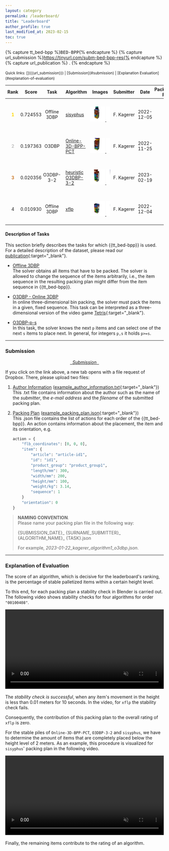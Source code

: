 ```yaml
---
layout: category
permalink: /leaderboard/
title: "Leaderboard"
author_profile: true
last_modified_at: 2023-02-15
toc: true
---
```


<style>
    .rank,
    .score {
        text-align: center;
        width: 5%;
    }

    .task {
        text-align: center;
        width: 10%;
        padding: 5px;
    }
    .algorithm {
        text-align: left;
        width: 20%;
        padding: 10px;
    }

    .images {
        text-align: center;
        overflow: hidden;
        white-space: nowrap;
        overflow-x: scroll;
    }

    .submitter {
        text-align: left;
        width: 10%;
        padding: 10px;
    }

    .packingplan {
        text-align: right;
        width: 10%;
    }

    .date {
        text-align:center;
        max-width: 5%;
    }

    td {
        vertical-align: middle;
        text-align: center;
        padding: 0px;
    }

    td:first-child {
        width: 50px;
    }

    td:last-child {

        height: 100px;
    }

    td img {
    width: 75%;
    height: auto;
    padding: 0px;
    max-height: 300px;
    max-width: 300px;
    }

    td img:hover{
        width: 100%;
        height: auto;
        padding: 0px;
    }

</style>

<!-- Definition of variables -->
{% capture tt_bed-bpp %}<tt>BED-BPP</tt>{% endcapture %} <!-- use with {{tt_bed-bpp}} -->
{% capture url_submission %}https://tinyurl.com/subm-bed-bpp-res{% endcapture %} <!-- use with {{url_submission}} -->
{% capture url_publication %} . {% endcapture %} <!-- use with {{url_publication}} -->

<!-- Quick links -->
<small>
Quick links: [<i class="fa fa-upload"></i><i class="fab fa-dropbox"></i>]({{url_submission}}) | [Submission](#submission) | [Explanation Evaluation](#explanation-of-evaluation)
</small>

<!--LEADERBOARD-->

<table>
    <thead>
        <th class="rank">           Rank    </th>
        <th class="score">          Score </th>
        <th class="task">           Task </th>
        <th class="algorithm">      Algorithm</th>
        <th class="images">         Images</th>
        <th class="submitter">      Submitter</th>
        <th class="date">           Date </th>
        <th class="packingplan">    Packing Plan</th>
    </thead>
    <tbody>
        <!-- ALGORITHM SISYPHUS-->
        <tr>
            <td class="rank">    <span style="color:gold"><b>1</b></span>   </td> 
            <td class="score">    0.724553    </td> 
            <td class="task">    Offline 3DBP    </td> 
            <td class="algorithm"> <a href="https://github.com/josch/sisyphus" target="_blank">sisyphus</a> </td>
            <td class="images"> <!-- Images -->
                <div>
                    <!-- PDF Link -->
                    <a href="https://1drv.ms/b/s!AmjGTsdpTDmPhnHDhSYRYOQXgk2x?e=lsJuBV" target="_blank">
                        <!-- Image 1 / order 00100007 -->
                        <img    src="/assets/leaderboard_visualization/sisyphus/order_00100007.png"
                                width="100" height="100"     
                                onmouseover="this.width='250'; this.height='250'"     
                                onmouseout="this.width='100'; this.height='100'"  
                                text="order 00100007">
                        <!-- Image 2 / order 00100408 -->
                        <img    src="/assets/leaderboard_visualization/sisyphus/order_00100408.png"
                                width="100" height="100"     
                                onmouseover="this.width='200'; this.height='200'"     
                                onmouseout="this.width='100'; this.height='100'"  
                                text="order 00100408">
                        <!-- Image 3 / order 00100970 -->
                        <img    src="/assets/leaderboard_visualization/sisyphus/order_00100970.png"
                                width="100" height="100"     
                                onmouseover="this.width='200'; this.height='200'"
                                onmouseout="this.width='100'; this.height='100'"  
                                text="order 00100970">
                    </a>
                </div>
            </td>     
            <td class="submitter">    F.&nbsp;Kagerer </td> 
            <td class="date">    2022-12-05  </td>  
            <td class="packingplan">    <a href="/assets/packing_plans/2022-12-05_kagerer_sisyphus_offline3dbp.json" download class="fa fa-download"></a> </td>  
        </tr>
        <!-- -->
        <!-- ALGORITHM PCT-->
        <tr>
            <td class="rank">    <span style="color:silver"><b>2</b></span>   </td> 
            <td class="score">    0.197363    </td> 
            <td class="task">    O3DBP    </td> 
            <td class="algorithm"> <a href="https://github.com/alexfrom0815/Online-3D-BPP-PCT" target="_blank">Online-3D-BPP-PCT</a> </td>
            <td class="images"> <!-- Images -->
                <div>
                    <!-- PDF Link -->
                    <a href="/assets/leaderboard_visualization/online-3d-bpp-pct/all_packing_plans.pdf" target="_blank">
                        <!-- Image 1 / order 00100007 -->
                        <img    src="/assets/leaderboard_visualization/online-3d-bpp-pct/order_00100007.png"
                                width="100" height="100"     
                                onmouseover="this.width='250'; this.height='250'"     
                                onmouseout="this.width='100'; this.height='100'"  
                                text="order 00100007">
                        <!-- Image 2 / order 00100408 -->
                        <img    src="/assets/leaderboard_visualization/online-3d-bpp-pct/order_00100408.png"
                                width="100" height="100"     
                                onmouseover="this.width='200'; this.height='200'"     
                                onmouseout="this.width='100'; this.height='100'"  
                                text="order 00100408">
                        <!-- Image 3 / order 00100970 -->
                        <img    src="/assets/leaderboard_visualization/online-3d-bpp-pct/order_00100970.png"
                                width="100" height="100"     
                                onmouseover="this.width='200'; this.height='200'"
                                onmouseout="this.width='100'; this.height='100'"  
                                text="order 00100970">
                    </a>
                </div>
            </td>     
            <td class="submitter">    F.&nbsp;Kagerer </td> 
            <td class="date">    2022-11-25  </td>  
            <td class="packingplan">    <a href="/assets/packing_plans/2022-11-25_kagerer_o3dbpp-pct_O3dbp.json" download class="fa fa-download"></a> </td>  
        </tr>
        <!-- -->
        <!-- ALGORITHM heuristic O3DBP-3-2 -->
        <tr>
            <td class="rank">    <span style="color:#cd7f32"><b>3</b></span>   </td> 
            <td class="score">    0.020356    </td> 
            <td class="task">    O3DBP-3-2    </td> 
            <td class="algorithm"> <a href="https://github.com/floriankagerer/bed-bpp-env/tree/main/code/heuristics/O3DBP_3_2.py" target="_blank">heuristic O3DBP-3-2</a> </td>
            <td class="images"> <!-- Images -->
                <div>
                    <!-- PDF Link -->
                    <a href="/assets/leaderboard_visualization/heuristic-o3dbp-3-2/all_packing_plans.pdf" target="_blank">
                        <!-- Image 1 / order 00100007 -->
                        <img    src="/assets/leaderboard_visualization/heuristic-o3dbp-3-2/order_00100007.png"
                                width="100" height="100"     
                                onmouseover="this.width='250'; this.height='250'"     
                                onmouseout="this.width='100'; this.height='100'"  
                                text="order 00100007">
                        <!-- Image 2 / order 00100408 -->
                        <img    src="/assets/leaderboard_visualization/heuristic-o3dbp-3-2/order_00100408.png"
                                width="100" height="100"     
                                onmouseover="this.width='200'; this.height='200'"     
                                onmouseout="this.width='100'; this.height='100'"  
                                text="order 00100408">
                        <!-- Image 3 / order 00100970 -->
                        <img    src="/assets/leaderboard_visualization/heuristic-o3dbp-3-2/order_00100970.png"
                                width="100" height="100"     
                                onmouseover="this.width='200'; this.height='200'"
                                onmouseout="this.width='100'; this.height='100'"  
                                text="order 00100970">
                    </a>
                </div>
            </td>     
            <td class="submitter">    F.&nbsp;Kagerer </td> 
            <td class="date">    2023-02-19  </td>  
            <td class="packingplan">    <a href="/assets/packing_plans/2023-02-19_kagerer_heuristic-O3DBP-3-2_O3DBP-3-2.json" download class="fa fa-download"></a> </td>  
        </tr>
        <!-- -->
        <!-- ALGORITHM xflp  -->
        <tr>
            <td class="rank">    4   </td> 
            <td class="score">    0.010930    </td> 
            <td class="task">    Offline 3DBP    </td> 
            <td class="algorithm"> <a href="https://github.com/hschneid/xflp" target="_blank">xflp</a> </td>
            <td class="images"> <!-- Images -->
                <div>
                    <!-- PDF Link -->
                    <a href="/assets/leaderboard_visualization/xflp/all_packing_plans.pdf" target="_blank">
                        <!-- Image 1 / order 00100007 -->
                        <img    src="/assets/leaderboard_visualization/xflp/order_00100007.png"
                                width="100" height="100"     
                                onmouseover="this.width='250'; this.height='250'"     
                                onmouseout="this.width='100'; this.height='100'"  
                                text="order 00100007">
                        <!-- Image 2 / order 00100408 -->
                        <img    src="/assets/leaderboard_visualization/xflp/order_00100408.png"
                                width="100" height="100"     
                                onmouseover="this.width='200'; this.height='200'"     
                                onmouseout="this.width='100'; this.height='100'"  
                                text="order 00100408">
                        <!-- Image 3 / order 00100970 -->
                        <img    src="/assets/leaderboard_visualization/xflp/order_00100970.png"
                                width="100" height="100"     
                                onmouseover="this.width='200'; this.height='200'"
                                onmouseout="this.width='100'; this.height='100'"  
                                text="order 00100970">
                    </a>
                </div>
            </td>     
            <td class="submitter">    F.&nbsp;Kagerer </td> 
            <td class="date">    2022-12-04  </td>  
            <td class="packingplan">    <a href="/assets/packing_plans/2022-12-04_kagerer_xflp_output_asc-z_offline3dbp.json" download class="fa fa-download"></a> </td>  
        </tr>
        <!-- -->
        <!-- ALGORITHM tbd-->
    </tbody>
</table>





#### Description of Tasks
This section briefly describes the tasks for which {{tt_bed-bpp}} is used. For a detailed description of the dataset, please read our [publication]({{url_publication}}){:target="_blank"}.
- <u>Offline 3DBP</u> \
    The solver obtains all items that have to be packed. The solver is allowed to change the sequence of the items arbitrarily, i.e., the item sequence in the resulting packing plan might differ from the item sequence in {{tt_bed-bpp}}.   

- <u>O3DBP - Online 3DBP</u> \
    In online three-dimensional bin packing, the solver must pack the items in a given, fixed sequence. This task can be interpreted as a three-dimensional version of the video game [Tetris](https://en.wikipedia.org/wiki/Tetris){:target="_blank"}.

- <u>O3DBP-p-s</u> \
    In this task, the solver knows the next `p` items and can select one of the next `s` items to place next. In general, for integers `p,s` it holds `p>=s`.


<!-- hrule -->
--- 

<!-- Submission -->
### Submission
<p style="text-align:center">
<a href="{{url_submission}}" target="_blank"><i class="fa fa-upload">&nbsp; Submission &nbsp;</i><i class="fab fa-dropbox"></i></a>
</p>
If you click on the link above, a new tab opens with a file request of Dropbox. There, please upload two files:

1.  <u>Author Information</u> ([example_author_information.txt](/assets/submission_info/example_author_information.txt){:target="_blank"}) \
    This .txt file contains information about the author such as the name of the <i>submitter</i>, the <i>e-mail address</i> and the <i>filename</i> of the submitted packing plan.

2.  <u>Packing Plan</u> ([example_packing_plan.json](/assets/submission_info/example_packing_plan.json){:target="_blank"}) \
    This .json file contains the list of actions for each order of the {{tt_bed-bpp}}. An action contains information about the placement, the item and its orientation, e.g.

    ```python
    action = {
        "flb_coordinates": [0, 0, 0],
        "item": {
            "article": "article-id1",
            "id": "id1",
            "product_group": "product_group1",
            "length/mm": 300,
            "width/mm": 200,
            "height/mm": 100,
            "weight/kg": 3.14,
            "sequence": 1
        }
        "orientation": 0
    }
    ```

> **NAMING CONVENTION**. \
> Please name your packing plan file in the following way:
> 
> {SUBMISSION_DATE}\_ {SURNAME_SUBMITTER}\_ {ALGORITHM_NAME}\_ {TASK}.json
>
> For example, *2023-01-22_kagerer_algorithm1_o3dbp.json*.



<!-- hrule -->
--- 

### Explanation of Evaluation
The score of an algorithm, which is decisive for the leaderboard's ranking, is the percentage of stable palletized items within a certain height level. 

To this end, for each packing plan a stability check in Blender is carried out. The following video shows stability checks for four algorithms for order `"00100408"`.


<!-- Blender Stability Check Video -->
<center><video width="100%" muted controls>
    <source src="/assets/video/stability_check_video.mp4" type="video/mp4">
</video></center>


The *stability check is successful*, when any item's movement in the height is less than 0.01 meters for 10 seconds. In the video, for `xflp` the stability check fails. 

Consequently, the contribution of this packing plan to the overall rating of `xflp` is zero.

For the stable piles of `Online-3D-BPP-PCT`, `O3DBP-3-2` and `sisyphus`, we have to determine the amount of items that are completely placed below the height level of 2 meters. As an example, this procedure is visualized for `sisyphus`' packing plan in the following video.


<!-- Items for Rating of an Algorithm -->
<center>
<video width="100%" muted controls>
    <source src="/assets/video/example_evaluation_sisyphus_00100408.mp4" type="video/mp4">
</video>
</center>


Finally, the remaining items contribute to the rating of an algorithm.


